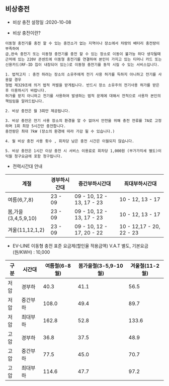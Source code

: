 ## 비상충전

- 비상 충전 설정일 :2020-10-08

- 비상 충전이란?
~~~
이동형 충전기를 충전 할 수 있는 충전소가 없는 지역이나 장소에서 차량의 배터리 충전량이 부족하여 
급,완속 충전기 또는 이동형 충전기를 충전 할 수 있는 장소로 이동이 불가능 하다 생각될때 
근처에 있는 220V 콘센트에 이동형 충전기를 연결하여 본인이 가지고 있는 티머니 카드 또는 
신용카드(RF-ID 칩이 내장되어 있는)로 이동형 충전기를 동작 시킬 수 있는 서비스입니다.

1. 법적고지 : 충전 하려는 장소의 소유주에게 전기 사용 허가를 득하지 아니하고 전기를 사용할 경우 
형법 제329조에 의거 법적 처벌을 받게됩니다. 반드시 장소 소유주의 전기사용 허가를 받은 후 이용하시기 바랍니다.
허가를 받지 아니하고 전기를 사용하여 발생하는 법적 문제에 대해서 전적으로 사용자 본인의 책임임을 알려드립니다.

2. 비상 충전은 월 3회만 제공됩니다.

3. 비상 충전은 전기 사용 장소의 환경을 알 수 없어서 안전을 위해 충전 전류를 7A로 고정하며 1회 최장 5시간만 충전합니다. 
충전량은 최대 7kW (장소의 환경에 따라 가감 될 수 있습니다.)

4. 월 비상 충전 사용 횟수 , 회차당 남은 충전 시간은 이월되지 않습니다.

5. 비상 충전은 1시간 이상 충전 시 서비스 이용료로 회차당 1,000원 (부가가치세 별도)이 익월 청구요금에 포함 청구됩니다.
~~~
- 전력시간대 안내

|계절|경부하시간대|중간부하시간대|최대부하시간대|
|---|---|---|---|
|여름(6,7,8)|23 - 09|09 - 10, 12 - 13, 17 - 23|10 - 12, 13 - 17| 
|봄,가을(3,4,5,9,10)|23 - 09|09 - 10, 12 - 13, 17 - 23|10 - 12, 13 - 17| 
|겨울(11,12,1,2)|23 - 09|09 - 10, 12 - 17, 20 - 22|10 - 12,17 - 20, 22 - 23|

- EV-LINE 이동형 충전 표준 요금제(할인율 적용금액) V.A.T 별도, 기본요금(원/KWH) : 10,000

|구분|시간대|여름철(6-8월)|봄가을철(3-5,9-10월)|겨울철(11-2월)|
|---|---|---|---|---|
|저압|경부하|40.3|41.1|56.5|
|저압|중간부하|108.0|49.4|89.7|
|저압|최대부하|162.8|52.8|133.6|
|고압|경부하|36.8|37.5|48.9|
|고압|중간부하|77.5|45.0|70.7|
|고압|최대부하|114.6|47.7|97.2|


